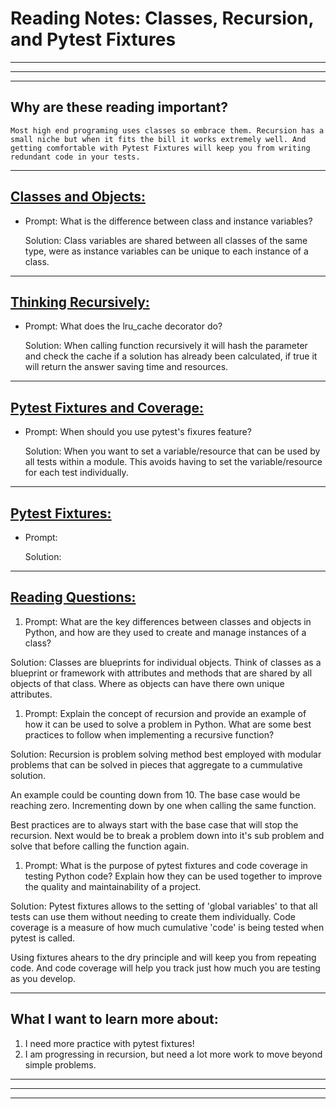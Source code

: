 # **Reading Notes: Classes, Recursion, and Pytest Fixtures**

---
---
---

## Why are these reading important?

```
Most high end programing uses classes so embrace them. Recursion has a small niche but when it fits the bill it works extremely well. And getting comfortable with Pytest Fixtures will keep you from writing redundant code in your tests.
```

---

## [**Classes and Objects:**](https://www.learnpython.org/en/Classes_and_Objects)

* Prompt: What is the difference between class and instance variables?
  
  Solution: Class variables are shared between all classes of the same type, were as instance variables can be unique to each instance of a class.

---

## [**Thinking Recursively:**](https://realpython.com/python-thinking-recursively/)

* Prompt: What does the lru_cache decorator do?
  
  Solution: When calling function recursively it will hash the parameter and check the cache if a solution has already been calculated, if true it will return the answer saving time and resources.

---

## [**Pytest Fixtures and Coverage:**](https://www.linuxjournal.com/content/python-testing-pytest-fixtures-and-coverage)

* Prompt: When should you use pytest's fixures feature?
  
  Solution: When you want to set a variable/resource that can be used by all tests within a module. This avoids having to set the variable/resource for each test individually.

---

## [**Pytest Fixtures:**](https://docs.pytest.org/en/latest/fixture.html)

* Prompt: 
  
  Solution: 

---


## [**Reading Questions:**]()

1. Prompt: What are the key differences between classes and objects in Python, and how are they used to create and manage instances of a class?
  
  Solution: Classes are blueprints for individual objects. Think of classes as a blueprint or framework with attributes and methods that are shared by all objects of that class. Where as objects can have there own unique attributes.

1. Prompt: Explain the concept of recursion and provide an example of how it can be used to solve a problem in Python. What are some best practices to follow when implementing a recursive function?
  
  Solution: Recursion is problem solving method best employed with modular problems that can be solved in pieces that aggregate to a cummulative solution. 
  
  An example could be counting down from 10. The base case would be reaching zero. Incrementing down by one when calling the same function. 
  
  Best practices are to always start with the base case that will stop the recursion. Next would be to break a problem down into it's sub problem and solve that before calling the function again.

1. Prompt: What is the purpose of pytest fixtures and code coverage in testing Python code? Explain how they can be used together to improve the quality and maintainability of a project.
  
  Solution: Pytest fixtures allows to the setting of 'global variables' to that all tests can use them without needing to create them individually. Code coverage is a measure of how much cumulative 'code' is being tested when pytest is called.

  Using fixtures ahears to the dry principle and will keep you from repeating code. And code coverage will help you track just how much you are testing as you develop.


---

## **What I want to learn more about:**

1. I need more practice with pytest fixtures!
1. I am progressing in recursion, but need a lot more work to move beyond simple problems.

---
---
---